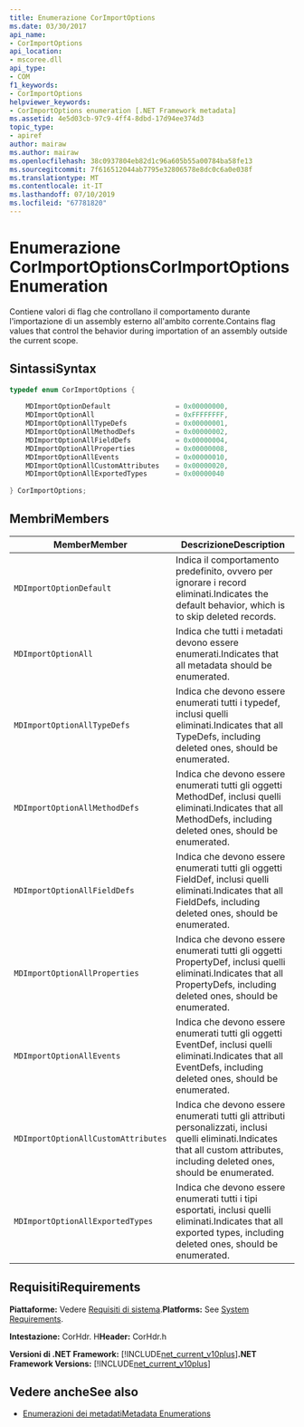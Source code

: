 ```yaml
---
title: Enumerazione CorImportOptions
ms.date: 03/30/2017
api_name:
- CorImportOptions
api_location:
- mscoree.dll
api_type:
- COM
f1_keywords:
- CorImportOptions
helpviewer_keywords:
- CorImportOptions enumeration [.NET Framework metadata]
ms.assetid: 4e5d03cb-97c9-4ff4-8dbd-17d94ee374d3
topic_type:
- apiref
author: mairaw
ms.author: mairaw
ms.openlocfilehash: 38c0937804eb82d1c96a605b55a00784ba58fe13
ms.sourcegitcommit: 7f616512044ab7795e32806578e8dc0c6a0e038f
ms.translationtype: MT
ms.contentlocale: it-IT
ms.lasthandoff: 07/10/2019
ms.locfileid: "67781820"
---
```

# <a name="corimportoptions-enumeration"></a><span data-ttu-id="b0297-102">Enumerazione CorImportOptions</span><span class="sxs-lookup"><span data-stu-id="b0297-102">CorImportOptions Enumeration</span></span>
<span data-ttu-id="b0297-103">Contiene valori di flag che controllano il comportamento durante l'importazione di un assembly esterno all'ambito corrente.</span><span class="sxs-lookup"><span data-stu-id="b0297-103">Contains flag values that control the behavior during importation of an assembly outside the current scope.</span></span>  
  
## <a name="syntax"></a><span data-ttu-id="b0297-104">Sintassi</span><span class="sxs-lookup"><span data-stu-id="b0297-104">Syntax</span></span>  
  
```cpp  
typedef enum CorImportOptions {  
  
    MDImportOptionDefault                = 0x00000000,  
    MDImportOptionAll                    = 0xFFFFFFFF,  
    MDImportOptionAllTypeDefs            = 0x00000001,  
    MDImportOptionAllMethodDefs          = 0x00000002,  
    MDImportOptionAllFieldDefs           = 0x00000004,  
    MDImportOptionAllProperties          = 0x00000008,  
    MDImportOptionAllEvents              = 0x00000010,  
    MDImportOptionAllCustomAttributes    = 0x00000020,  
    MDImportOptionAllExportedTypes       = 0x00000040  
  
} CorImportOptions;  
```  
  
## <a name="members"></a><span data-ttu-id="b0297-105">Membri</span><span class="sxs-lookup"><span data-stu-id="b0297-105">Members</span></span>  
  
|<span data-ttu-id="b0297-106">Member</span><span class="sxs-lookup"><span data-stu-id="b0297-106">Member</span></span>|<span data-ttu-id="b0297-107">Descrizione</span><span class="sxs-lookup"><span data-stu-id="b0297-107">Description</span></span>|  
|------------|-----------------|  
|`MDImportOptionDefault`|<span data-ttu-id="b0297-108">Indica il comportamento predefinito, ovvero per ignorare i record eliminati.</span><span class="sxs-lookup"><span data-stu-id="b0297-108">Indicates the default behavior, which is to skip deleted records.</span></span>|  
|`MDImportOptionAll`|<span data-ttu-id="b0297-109">Indica che tutti i metadati devono essere enumerati.</span><span class="sxs-lookup"><span data-stu-id="b0297-109">Indicates that all metadata should be enumerated.</span></span>|  
|`MDImportOptionAllTypeDefs`|<span data-ttu-id="b0297-110">Indica che devono essere enumerati tutti i typedef, inclusi quelli eliminati.</span><span class="sxs-lookup"><span data-stu-id="b0297-110">Indicates that all TypeDefs, including deleted ones, should be enumerated.</span></span>|  
|`MDImportOptionAllMethodDefs`|<span data-ttu-id="b0297-111">Indica che devono essere enumerati tutti gli oggetti MethodDef, inclusi quelli eliminati.</span><span class="sxs-lookup"><span data-stu-id="b0297-111">Indicates that all MethodDefs, including deleted ones, should be enumerated.</span></span>|  
|`MDImportOptionAllFieldDefs`|<span data-ttu-id="b0297-112">Indica che devono essere enumerati tutti gli oggetti FieldDef, inclusi quelli eliminati.</span><span class="sxs-lookup"><span data-stu-id="b0297-112">Indicates that all FieldDefs, including deleted ones, should be enumerated.</span></span>|  
|`MDImportOptionAllProperties`|<span data-ttu-id="b0297-113">Indica che devono essere enumerati tutti gli oggetti PropertyDef, inclusi quelli eliminati.</span><span class="sxs-lookup"><span data-stu-id="b0297-113">Indicates that all PropertyDefs, including deleted ones, should be enumerated.</span></span>|  
|`MDImportOptionAllEvents`|<span data-ttu-id="b0297-114">Indica che devono essere enumerati tutti gli oggetti EventDef, inclusi quelli eliminati.</span><span class="sxs-lookup"><span data-stu-id="b0297-114">Indicates that all EventDefs, including deleted ones, should be enumerated.</span></span>|  
|`MDImportOptionAllCustomAttributes`|<span data-ttu-id="b0297-115">Indica che devono essere enumerati tutti gli attributi personalizzati, inclusi quelli eliminati.</span><span class="sxs-lookup"><span data-stu-id="b0297-115">Indicates that all custom attributes, including deleted ones, should be enumerated.</span></span>|  
|`MDImportOptionAllExportedTypes`|<span data-ttu-id="b0297-116">Indica che devono essere enumerati tutti i tipi esportati, inclusi quelli eliminati.</span><span class="sxs-lookup"><span data-stu-id="b0297-116">Indicates that all exported types, including deleted ones, should be enumerated.</span></span>|  
  
## <a name="requirements"></a><span data-ttu-id="b0297-117">Requisiti</span><span class="sxs-lookup"><span data-stu-id="b0297-117">Requirements</span></span>  
 <span data-ttu-id="b0297-118">**Piattaforme:** Vedere [Requisiti di sistema](../../../../docs/framework/get-started/system-requirements.md).</span><span class="sxs-lookup"><span data-stu-id="b0297-118">**Platforms:** See [System Requirements](../../../../docs/framework/get-started/system-requirements.md).</span></span>  
  
 <span data-ttu-id="b0297-119">**Intestazione:** CorHdr. H</span><span class="sxs-lookup"><span data-stu-id="b0297-119">**Header:** CorHdr.h</span></span>  
  
 <span data-ttu-id="b0297-120">**Versioni di .NET Framework:** [!INCLUDE[net_current_v10plus](../../../../includes/net-current-v10plus-md.md)]</span><span class="sxs-lookup"><span data-stu-id="b0297-120">**.NET Framework Versions:** [!INCLUDE[net_current_v10plus](../../../../includes/net-current-v10plus-md.md)]</span></span>  
  
## <a name="see-also"></a><span data-ttu-id="b0297-121">Vedere anche</span><span class="sxs-lookup"><span data-stu-id="b0297-121">See also</span></span>

- [<span data-ttu-id="b0297-122">Enumerazioni dei metadati</span><span class="sxs-lookup"><span data-stu-id="b0297-122">Metadata Enumerations</span></span>](../../../../docs/framework/unmanaged-api/metadata/metadata-enumerations.md)
